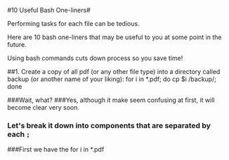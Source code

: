 #10 Useful Bash One-liners#

Performing tasks for each file can be tedious.

Here are 10 bash one-liners that may be useful to you at some point in the future.

Using bash commands cuts down process so you save time!

##1. Create a copy of all pdf (or any other file type) into a directory called backup (or another name of your liking):
    for i in *.pdf; do cp $i /backup/; done
 

###Wait, what? 
###Yes, although it make seem confusing at first, it will become clear very soon.
### Let's break it down into components that are separated by each `;`
###First we have the
    for i in *.pdf
